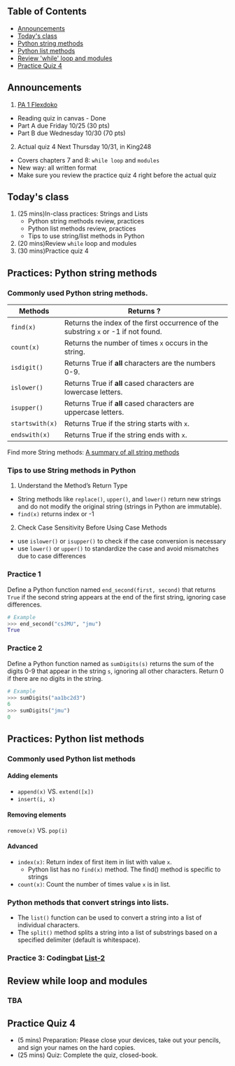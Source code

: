 ## Table of Contents

- [Announcements](#announcements)
- [Today's class](#todays-class)
- [Python string methods](#practices-python-string-methods)
- [Python list methods](#practices-python-list-methods)
- [Review 'while' loop and modules](#review-while-loop-and-modules)
- [Practice Quiz 4](#practice-quiz-4)

## Announcements
1. [PA 1 Flexdoko](https://w3.cs.jmu.edu/cs149/f24/pa/pa1/)
- Reading quiz in canvas - Done
- Part A due Friday 10/25 (30 pts)
- Part B due Wednesday 10/30 (70 pts)
2. Actual quiz 4 Next Thursday 10/31, in King248
- Covers chapters 7 and 8: `while loop` and `modules`
- New way: all written format
- Make sure you review the practice quiz 4 right before the actual quiz


## Today's class
1. (25 mins)In-class practices: Strings and Lists
   - Python string methods review, practices
   - Python list methods review, practices
   - Tips to use string/list methods in Python
2. (20 mins)Review `while` loop and modules
3. (30 mins)Practice quiz 4


## Practices: Python string methods

### Commonly used Python string methods.

| Methods	      | Returns ?	|
| -----------     | --------------- |
|`find(x)`   | Returns the index of the first occurrence of the substring `x` or -1 if not found. |
|`count(x)`  | Returns the number of times `x` occurs in the string. |
|`isdigit()` | Returns True if **all** characters are the numbers 0-9.|
|`islower()` | Returns True if **all** cased characters are lowercase letters.|
|`isupper()` | Returns True if **all** cased characters are uppercase letters.|
|`startswith(x)` | Returns True if the string starts with `x`.|
|`endswith(x)` | Returns True if the string ends with `x`.|

Find more String methods: [A summary of all string methods](https://docs.python.org/3/library/stdtypes.html#string-methods)

### Tips to use String methods in Python
1. Understand the Method’s Return Type
- String methods like `replace()`, `upper()`, and `lower()` return new strings and do not modify the original string (strings in Python are immutable).
- `find(x)` returns index or -1
2. Check Case Sensitivity Before Using Case Methods
- use `islower()` or `isupper()` to check if the case conversion is necessary
- use `lower()` or `upper()` to standardize the case and avoid mismatches due to case differences

### Practice 1
Define a Python function named `end_second(first, second)` that returns `True` if the second string appears at the end of the first string, ignoring case differences.

```py
# Example
>>> end_second("csJMU", "jmu")
True
```

### Practice 2
Define a Python function named as `sumDigits(s)` returns the sum of the digits 0-9 that appear in the string `s`, ignoring all other characters. Return 0 if there are no digits in the string.

```py
# Example
>>> sumDigits("aa1bc2d3")
6
>>> sumDigits("jmu")
0
```

## Practices: Python list methods

### Commonly used Python list methods
#### Adding elements
- `append(x)` VS. `extend([x])`
- `insert(i, x)`
#### Removing elements
`remove(x)` VS. `pop(i)`
#### Advanced
- `index(x)`: Return index of first item in list with value `x`.
  - Python list has no `find(x)` method. The find() method is specific to strings
- `count(x)`: Count the number of times value `x` is in list.

### Python methods that convert strings into lists.
- The `list()` function can be used to convert a string into a list of individual characters.
- The `split()` method splits a string into a list of substrings based on a specified delimiter (default is whitespace).

### Practice 3: Codingbat [List-2](https://codingbat.com/python/List-2)

## Review while loop and modules

### TBA

## Practice Quiz 4
- (5 mins) Preparation: Please close your devices, take out your pencils, and sign your names on the hard copies.
- (25 mins) Quiz: Complete the quiz, closed-book.
